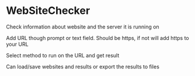 # WebSiteChecker
Check information about website and the server it is running on

Add URL though prompt or text field. Should be https, if not will add https to your URL

Select method to run on the URL and get result

Can load/save websites and results or export the results to files
